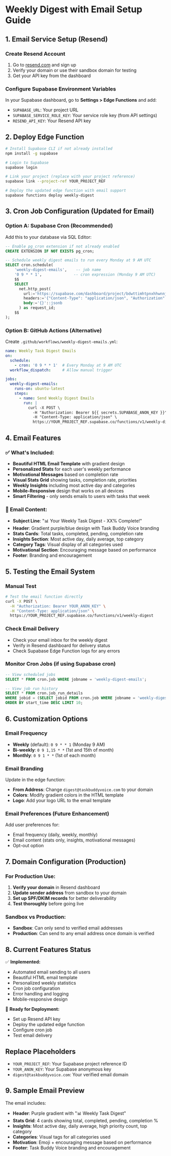 # Weekly Digest with Email Setup Guide

## 1. Email Service Setup (Resend)

### Create Resend Account
1. Go to [resend.com](https://resend.com) and sign up
2. Verify your domain or use their sandbox domain for testing
3. Get your API key from the dashboard

### Configure Supabase Environment Variables
In your Supabase dashboard, go to **Settings > Edge Functions** and add:
- `SUPABASE_URL`: Your project URL
- `SUPABASE_SERVICE_ROLE_KEY`: Your service role key (from API settings)
- `RESEND_API_KEY`: Your Resend API key

## 2. Deploy Edge Function

```bash
# Install Supabase CLI if not already installed
npm install -g supabase

# Login to Supabase
supabase login

# Link your project (replace with your project reference)
supabase link --project-ref YOUR_PROJECT_REF

# Deploy the updated edge function with email support
supabase functions deploy weekly-digest
```

## 3. Cron Job Configuration (Updated for Email)

### Option A: Supabase Cron (Recommended)
Add this to your database via SQL Editor:

```sql
-- Enable pg_cron extension if not already enabled
CREATE EXTENSION IF NOT EXISTS pg_cron;

-- Schedule weekly digest emails to run every Monday at 9 AM UTC
SELECT cron.schedule(
    'weekly-digest-emails',    -- job name
    '0 9 * * 1',              -- cron expression (Monday 9 AM UTC)
    $$
    SELECT
      net.http_post(
        url:='https://supabase.com/dashboard/project/bdwttimhtpnxhhwnnjji/functions/v1/weekly-digest',
        headers:='{"Content-Type": "application/json", "Authorization": "Bearer eyJhbGciOiJIUzI1NiIsInR5cCI6IkpXVCJ9.eyJpc3MiOiJzdXBhYmFzZSIsInJlZiI6ImJkd3R0aW1odHBueGhod25uamppIiwicm9sZSI6ImFub24iLCJpYXQiOjE3NTk5MzUzMDgsImV4cCI6MjA3NTUxMTMwOH0.UmOu8PWCiqnLrwY8Aiqg_TbcZMex50Cra1LM-Tqq-RQ"}'::jsonb,
        body:='{}'::jsonb
      ) as request_id;
    $$
);
```

### Option B: GitHub Actions (Alternative)
Create `.github/workflows/weekly-digest-emails.yml`:

```yaml
name: Weekly Task Digest Emails
on:
  schedule:
    - cron: '0 9 * * 1'  # Every Monday at 9 AM UTC
  workflow_dispatch:     # Allow manual trigger

jobs:
  weekly-digest-emails:
    runs-on: ubuntu-latest
    steps:
      - name: Send Weekly Digest Emails
        run: |
          curl -X POST \
            -H "Authorization: Bearer ${{ secrets.SUPABASE_ANON_KEY }}" \
            -H "Content-Type: application/json" \
            https://YOUR_PROJECT_REF.supabase.co/functions/v1/weekly-digest
```

## 4. Email Features

### ✅ What's Included:
- **Beautiful HTML Email Template** with gradient design
- **Personalized Stats** for each user's weekly performance
- **Motivational Messages** based on completion rate
- **Visual Stats Grid** showing tasks, completion rate, priorities
- **Weekly Insights** including most active day and categories
- **Mobile-Responsive** design that works on all devices
- **Smart Filtering** - only sends emails to users with tasks that week

### 📧 Email Content:
- **Subject Line**: "📊 Your Weekly Task Digest - XX% Complete!"
- **Header**: Gradient purple/blue design with Task Buddy Voice branding
- **Stats Cards**: Total tasks, completed, pending, completion rate
- **Insights Section**: Most active day, daily average, top category
- **Category Tags**: Visual display of all categories used
- **Motivational Section**: Encouraging message based on performance
- **Footer**: Branding and encouragement

## 5. Testing the Email System

### Manual Test
```bash
# Test the email function directly
curl -X POST \
  -H "Authorization: Bearer YOUR_ANON_KEY" \
  -H "Content-Type: application/json" \
  https://YOUR_PROJECT_REF.supabase.co/functions/v1/weekly-digest
```

### Check Email Delivery
- Check your email inbox for the weekly digest
- Verify in Resend dashboard for delivery status
- Check Supabase Edge Function logs for any errors

### Monitor Cron Jobs (if using Supabase cron)
```sql
-- View scheduled jobs
SELECT * FROM cron.job WHERE jobname = 'weekly-digest-emails';

-- View job run history
SELECT * FROM cron.job_run_details 
WHERE jobid = (SELECT jobid FROM cron.job WHERE jobname = 'weekly-digest-emails')
ORDER BY start_time DESC LIMIT 10;
```

## 6. Customization Options

### Email Frequency
- **Weekly** (default): `0 9 * * 1` (Monday 9 AM)
- **Bi-weekly**: `0 9 1,15 * *` (1st and 15th of month)
- **Monthly**: `0 9 1 * *` (1st of each month)

### Email Branding
Update in the edge function:
- **From Address**: Change `digest@taskbuddyvoice.com` to your domain
- **Colors**: Modify gradient colors in the HTML template
- **Logo**: Add your logo URL to the email template

### Email Preferences (Future Enhancement)
Add user preferences for:
- Email frequency (daily, weekly, monthly)
- Email content (stats only, insights, motivational messages)
- Opt-out option

## 7. Domain Configuration (Production)

### For Production Use:
1. **Verify your domain** in Resend dashboard
2. **Update sender address** from sandbox to your domain
3. **Set up SPF/DKIM records** for better deliverability
4. **Test thoroughly** before going live

### Sandbox vs Production:
- **Sandbox**: Can only send to verified email addresses
- **Production**: Can send to any email address once domain is verified

## 8. Current Features Status

✅ **Implemented:**
- Automated email sending to all users
- Beautiful HTML email template
- Personalized weekly statistics
- Cron job configuration
- Error handling and logging
- Mobile-responsive design

🔄 **Ready for Deployment:**
- Set up Resend API key
- Deploy the updated edge function
- Configure cron job
- Test email delivery

## Replace Placeholders
- `YOUR_PROJECT_REF`: Your Supabase project reference ID
- `YOUR_ANON_KEY`: Your Supabase anonymous key
- `digest@taskbuddyvoice.com`: Your verified email domain

## 9. Sample Email Preview

The email includes:
- **Header**: Purple gradient with "📊 Weekly Task Digest"
- **Stats Grid**: 4 cards showing total, completed, pending, completion %
- **Insights**: Most active day, daily average, high priority count, top category
- **Categories**: Visual tags for all categories used
- **Motivation**: Emoji + encouraging message based on performance
- **Footer**: Task Buddy Voice branding and encouragement

